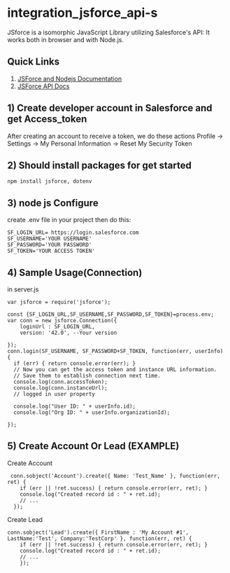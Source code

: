 # integration_jsforce_api-s
JSforce is a isomorphic JavaScript Library utilizing Salesforce's API: It works both in browser and with Node.js.
## Quick Links
1. [JSForce and Nodejs Documentation](https://jsforce.github.io/document/)
2. [JSForce API Docs](http://jsforce.github.io/jsforce/doc/)
## 1) Create developer account in Salesforce and get Access_token
After creating an account to receive a token, we do these actions
Profile -> Settings -> My Personal Information -> Reset My Security Token
## 2) Should install packages for get started
```
npm install jsforce, dotenv
```
## 3) node js Configure
create .env file in your project then do this:
```
SF_LOGIN_URL= https://login.salesforce.com
SF_USERNAME='YOUR USERNAME'
SF_PASSWORD='YOUR PASSWORD'
SF_TOKEN='YOUR ACCESS TOKEN'
```
## 4) Sample Usage(Connection)
in server.js
```
var jsforce = require('jsforce');

const {SF_LOGIN_URL,SF_USERNAME,SF_PASSWORD,SF_TOKEN}=process.env;
var conn = new jsforce.Connection({
    loginUrl : SF_LOGIN_URL,
    version: '42.0', --Your version
    
});
conn.login(SF_USERNAME, SF_PASSWORD+SF_TOKEN, function(err, userInfo) {
  if (err) { return console.error(err); }
  // Now you can get the access token and instance URL information.
  // Save them to establish connection next time.
  console.log(conn.accessToken);
  console.log(conn.instanceUrl);
  // logged in user property
  
  console.log("User ID: " + userInfo.id);
  console.log("Org ID: " + userInfo.organizationId);
  
});

```
## 5) Create Account Or Lead (EXAMPLE)
Create Account
```
 conn.sobject('Account').create({ Name: 'Test_Name' }, function(err, ret) {
    if (err || !ret.success) { return console.error(err, ret); }
    console.log("Created record id : " + ret.id);
    // ...
  });
```
Create Lead
```
conn.sobject('Lead').create({ FirstName : 'My Account #1', LastName:'Test', Company:'TestCorp' }, function(err, ret) {
    if (err || !ret.success) { return console.error(err, ret); }
    console.log("Created record id : " + ret.id);
    // ...
    });
```


